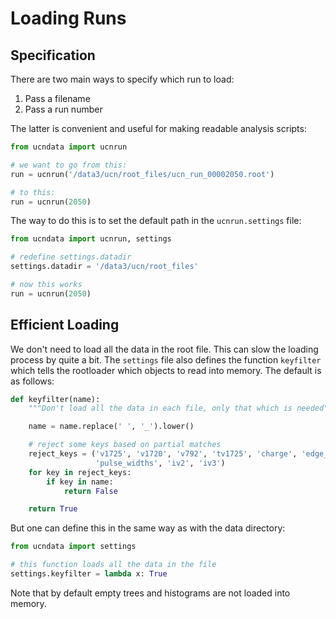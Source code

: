# Loading Runs

## Specification

There are two main ways to specify which run to load:

1. Pass a filename
2. Pass a run number

The latter is convenient and useful for making readable analysis scripts:

```python
from ucndata import ucnrun

# we want to go from this:
run = ucnrun('/data3/ucn/root_files/ucn_run_00002050.root')

# to this:
run = ucnrun(2050)
```

The way to do this is to set the default path in the `ucnrun.settings` file:

```python
from ucndata import ucnrun, settings

# redefine settings.datadir
settings.datadir = '/data3/ucn/root_files'

# now this works
run = ucnrun(2050)
```

## Efficient Loading

We don't need to load all the data in the root file. This can slow the loading process by quite a bit. The `settings` file also defines the function `keyfilter` which tells the rootloader which objects to read into memory. The default is as follows:

```python
def keyfilter(name):
    """Don't load all the data in each file, only that which is needed"""

    name = name.replace(' ', '_').lower()

    # reject some keys based on partial matches
    reject_keys = ('v1725', 'v1720', 'v792', 'tv1725', 'charge', 'edge_diff',
                   'pulse_widths', 'iv2', 'iv3')
    for key in reject_keys:
        if key in name:
            return False

    return True
```

But one can define this in the same way as with the data directory:

```python
from ucndata import settings

# this function loads all the data in the file
settings.keyfilter = lambda x: True
```

Note that by default empty trees and histograms are not loaded into memory. 